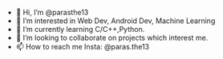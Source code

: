 - 👋 Hi, I’m @parasthe13
- 👀 I’m interested in Web Dev, Android Dev, Machine Learning
- 🌱 I’m currently learning C/C++,Python.
- 💞️ I’m looking to collaborate on projects which interest me.
- 📫 How to reach me Insta: @paras.the13

<!---
parasthe13/parasthe13 is a ✨ special ✨ repository because its `README.md` (this file) appears on your GitHub profile.
You can click the Preview link to take a look at your changes.
--->
